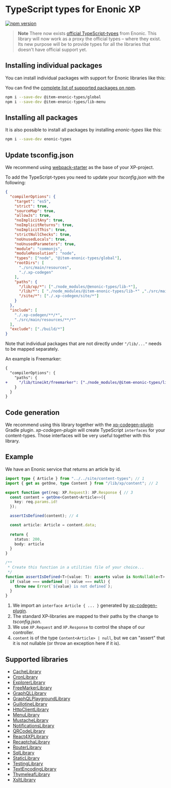 # TypeScript types for Enonic XP

[![npm version](https://badge.fury.io/js/enonic-types.svg)](https://badge.fury.io/js/enonic-types)

> **Note** There now exists [official TypeScript-types](https://www.npmjs.com/org/enonic-types) from Enonic.
> This library will now work as a proxy the official types – where they exist. Its new purpose will be to provide types 
> for all the libraries that doesn't have official support yet.

## Installing individual packages

You can install individual packages with support for Enonic libraries like this:

You can find the [complete list of supported packages on npm](https://www.npmjs.com/org/item-enonic-types).

```bash
npm i --save-dev @item-enonic-types/global
npm i --save-dev @item-enonic-types/lib-menu
```

## Installing all packages

It is also possible to install all packages by installing  *enonic-types* like this:

```bash
npm i --save-dev enonic-types
```

## Update tsconfig.json

We recommend using [webpack-starter](https://github.com/enonic/starter-webpack) as the base of your XP-project.

To add the TypeScript-types you need to update your *tsconfig.json* with the following:

```json
{
  "compilerOptions": {
    "target": "es5",
    "strict": true,
    "sourceMap": true,
    "allowJs": true,
    "noImplicitAny": true,
    "noImplicitReturns": true,
    "noImplicitThis": true,
    "strictNullChecks": true,
    "noUnusedLocals": true,
    "noUnusedParameters": true,
    "module": "commonjs",
    "moduleResolution": "node",
    "types": ["node", "@item-enonic-types/global"],
    "rootDirs": [
      "./src/main/resources",
      "./.xp-codegen"
    ],
    "paths": {
      "/lib/xp/*": ["./node_modules/@enonic-types/lib-*"],
      "/lib/*": [ "./node_modules/@item-enonic-types/lib-*" ,"./src/main/resources/lib/*"],
      "/site/*": ["./.xp-codegen/site/*"]
    }
  },
  "include": [
    "./.xp-codegen/**/*",
    "./src/main/resources/**/*"
  ],
  "exclude": ["./build/*"]
}
```

Note that individual packages that are not directly under `"/lib/..."` needs to be mapped separately.

An example is Freemarker:

```diff
{
  "compilerOptions": {
    "paths": {
+     "/lib/tineikt/freemarker": ["./node_modules/@item-enonic-types/lib-freemarker"]
    }
  }
}
```

## Code generation

We recommend using this library together with the [xp-codegen-plugin](https://github.com/ItemConsulting/xp-codegen-plugin) Gradle plugin. *xp-codegen-plugin* will create TypeScript `interfaces` for your content-types. Those interfaces will be very useful together with this library.

## Example

We have an Enonic service that returns an article by id.

```typescript
import type { Article } from "../../site/content-types"; // 1
import { get as getOne, type Content } from "/lib/xp/content"; // 2

export function get(req: XP.Request): XP.Response { // 3
  const content = getOne<Content<Article>>({ 
    key: req.params.id!
  });

  assertIsDefined(content); // 4

  const article: Article = content.data;
  
  return {
    status: 200,
    body: article
  }
}

/** 
 * Create this function in a utilities file of your choice... 
 */
function assertIsDefined<T>(value: T): asserts value is NonNullable<T> {
  if (value === undefined || value === null) {
    throw new Error(`${value} is not defined`);
  }
}
```

 1. We import an `interface Article { ... }` generated by [xp-codegen-plugin](https://github.com/ItemConsulting/xp-codegen-plugin).
 2. The standard XP-libraries are mapped to their paths by the change to *tsconfig.json*.
 3. We use `XP.Request` and `XP.Response` to control the shape of our controller.
 4. `content` is of the type `Content<Article> | null`, but we can "assert" that it is not nullable (or throw an exception here if it is).
 
## Supported libraries

 * [CacheLibrary](./packages/cache)
 * [CronLibrary](./packages/cron)
 * [ExplorerLibrary](./packages/explorer)
 * [FreeMarkerLibrary](./packages/freemarker)
 * [GraphQLLibrary](./packages/graphql)
 * [GraphQLPlaygroundLibrary](./packages/graphql-playground)
 * [GuillotineLibrary](./packages/guillotine)
 * [HttpClientLibrary](./packages/http-client)
 * [MenuLibrary](./packages/menu)
 * [MustacheLibrary](./packages/mustache)
 * [NotificationsLibrary](./packages/notifications)
 * [QRCodeLibrary](./packages/qrcode)
 * [React4XPLibrary](./packages/react4xp)
 * [RecaptchaLibrary](./packages/recaptcha)
 * [RouterLibrary](./packages/router) 
 * [SqlLibrary](./packages/sql) 
 * [StaticLibrary](./packages/static) 
 * [TestingLibrary](./packages/testing)
 * [TextEncodingLibrary](./packages/text-encoding)
 * [ThymeleafLibrary](./packages/thymeleaf)
 * [XsltLibrary](./packages/xslt)
